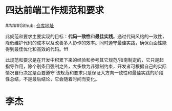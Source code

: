 # 四达前端工作规范和要求

#####Github: [仓库地址](https://github.com/pookpal/starFEGuild)

此规范和要求主要实现的目标：**代码一致性**和**最佳实践**。通过代码风格的一致性，降低维护代码的成本以及改善多人协作的效率。同时遵守最佳实践，确保页面性能得到最佳优化和高效的代码。fff

此规范和要求是在开发中积累下来的经验和参考其它规范/指南制定的，它只是起指导作用，除个别条目强制之外，大多数为非强制约束，开发者可根据自己的实际情况自行决定是否要遵守
该规范和要求只是保证大方向一致性和最佳实践的阶段性总结，不是最后结论，它会随着时间而变化。

# 李杰


